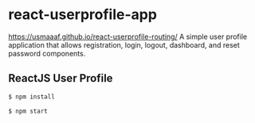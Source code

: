 # react-userprofile-app

https://usmaaaf.github.io/react-userprofile-routing/
A simple user profile application that allows registration, login, logout, dashboard, and reset password components.

## ReactJS User Profile


```sh
$ npm install
```

```sh
$ npm start
```
